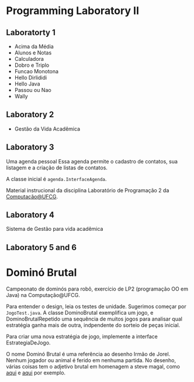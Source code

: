 # Programming Laboratory II

## Laboratorty 1

- Acima da Média
- Alunos e Notas
- Calculadora
- Dobro e Triplo
- Funcao Monotona
- Hello Dirlididi
- Hello Java
- Passou ou Nao
- Wally

## Laboratory 2

- Gestão da Vida Acadêmica

## Laboratory 3

Uma agenda pessoal
Essa agenda permite o cadastro de contatos, sua listagem e a criação de listas de contatos.

A classe inicial é `agenda.InterfaceAgenda`.

Material instrucional da disciplina Laboratório de Programação 2 da [Computação@UFCG](http://computacao.ufcg.edu.br/).

## Laboratory 4

Sistema de Gestão para vida acadêmica

## Laboratory 5 and 6

# Dominó Brutal

Campeonato de dominós para robô, exercício de LP2 (programação OO em Java) na Computação@UFCG.

Para entender o design, leia os testes de unidade. Sugerimos começar por `JogoTest.java`. A classe DominoBrutal exemplifica um jogo, e DominoBrutalRepetido uma sequência de muitos jogos para analisar qual estratégia ganha mais de outra, indpendente do sorteio de peças inicial.

Para criar uma nova estratégia de jogo, implemente a interface EstrategiaDeJogo.

O nome Dominó Brutal é uma referência ao desenho Irmão de Jorel. Nenhum jogador ou animal é ferido em nenhuma partida. No desenho, várias coisas tem o adjetivo brutal em homenagem a steve magal, como [aqui](https://irmaodojorel.fandom.com/pt-br/wiki/Recreio_Brutal) e [aqui](https://irmaodojorel.fandom.com/pt-br/wiki/A_Perigosa_Lambada_Brutal) por exemplo.

